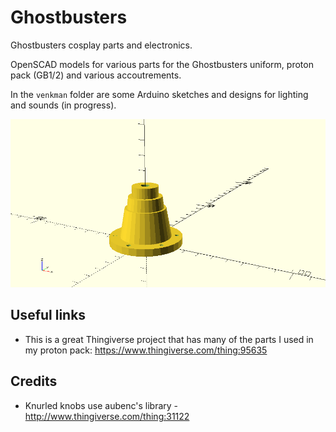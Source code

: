 # Ghostbusters

Ghostbusters cosplay parts and electronics.

OpenSCAD models for various parts for the Ghostbusters uniform, proton pack (GB1/2) and various accoutrements.

In the `venkman` folder are some Arduino sketches and designs for lighting and sounds (in progress).

![](ghostbusters-suit-leg-hose-connector.png)

## Useful links

- This is a great Thingiverse project that has many of the parts I used in my proton pack: <https://www.thingiverse.com/thing:95635>

## Credits

- Knurled knobs use aubenc's library - http://www.thingiverse.com/thing:31122
